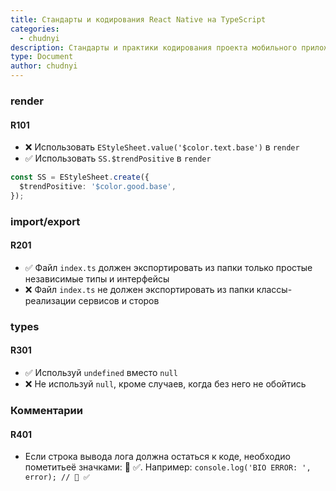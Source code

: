 ```yaml
---
title: Стандарты и кодирования React Native на TypeScript
categories:
  - chudnyi
description: Стандарты и практики кодирования проекта мобильного приложения React Native на TypeScript
type: Document
author: chudnyi
---
```


### render

#### R101

- ❌ Использовать `EStyleSheet.value('$color.text.base')` в `render`
- ✅ Использовать `SS.$trendPositive` в `render`
```ts
const SS = EStyleSheet.create({
  $trendPositive: '$color.good.base',
});
```

### import/export

#### R201

- ✅ Файл `index.ts` должен экспортировать из папки только простые независимые типы и интерфейсы
- ❌ Файл `index.ts` не должен экспортировать из папки классы-реализации сервисов и сторов

### types

#### R301

- ✅ Используй `undefined` вместо `null`
- ❌ Не используй `null`, кроме случаев, когда без него не обойтись

### Комментарии

#### R401

- Если строка вывода лога должна остаться к коде, необходио пометитьеё значками: 🐞 ✅. Например: `console.log('BIO ERROR: ', error); // 🐞 ✅`
